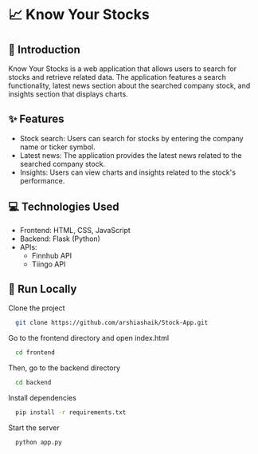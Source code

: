 # 📈 Know Your Stocks

## 🚀 Introduction
Know Your Stocks is a web application that allows users to search for stocks and retrieve related data. The application features a search functionality, latest news section about the searched company stock, and insights section that displays charts.

## ✨ Features
- Stock search: Users can search for stocks by entering the company name or ticker symbol.
- Latest news: The application provides the latest news related to the searched company stock.
- Insights: Users can view charts and insights related to the stock's performance.

## 💻 Technologies Used
- Frontend: HTML, CSS, JavaScript
- Backend: Flask (Python)
- APIs:
  - Finnhub API
  - Tiingo API

## 🔧 Run Locally

Clone the project

```bash
  git clone https://github.com/arshiashaik/Stock-App.git
```

Go to the frontend directory and open index.html
```bash
  cd frontend
```

Then, go to the backend directory
```bash
  cd backend
```
Install dependencies

```bash
  pip install -r requirements.txt
```

Start the server

```bash
  python app.py
```


